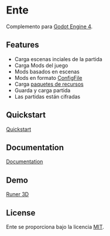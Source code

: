 # Ente

Complemento para [Godot Engine 4](https://godotengine.org/).

## Features

- Carga escenas inciales de la partida
- Carga Mods del juego
- Mods basados en escenas
- Mods en formato [ConfigFile](./addons/ente/schema/mod.cfg)
- Carga [paquetes de recursos](https://docs.godotengine.org/en/stable/tutorials/export/exporting_pcks.html#overview-of-pck-files)
- Guarda y carga partida
- Las partidas están cifradas

## Quickstart
[Quickstart](./docs/quickstart.md)

## Documentation

[Documentation](./docs/index.md)

## Demo

[Runer 3D](https://github.com/adrianlegui/runner_3d)

## License

Ente se proporciona bajo la licencia [MIT](./addons/ente/LICENSE).
